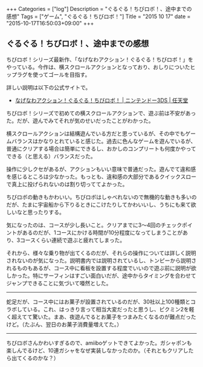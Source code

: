 +++
Categories = ["log"]
Description = "ぐるぐる！ちびロボ！、途中までの感想"
Tags = ["ゲーム", "ぐるぐる！ちびロボ！"]
Title = "2015 10 17"
date = "2015-10-17T16:50:03+09:00"
+++

## ぐるぐる！ちびロボ！、途中までの感想
ちびロボ！シリーズ最新作、「なげなわアクション！ぐるぐる！ちびロボ！」をやっている。今作は、横スクロールアクションとなっており、おしりについたヒップラグを使ってゴールを目指す。

詳しい説明は以下の公式サイトで。

* [なげなわアクション！ぐるぐる！ちびロボ！ | ニンテンドー3DS | 任天堂](http://www.nintendo.co.jp/3ds/bxlj/)

ちびロボ！シリーズで初めての横スクロールアクションで、遊ぶ前は不安があった。だが、遊んでみてそれが気のせいだったことがわかった。

横スクロールアクションは結構遊んでいる方だと思っているが、その中でもゲームバランスはかなりとれていると感じた。過去に色んなゲームを遊んでいるが、普通にクリアする場合は簡単にできるし、おかしのコンプリートも何度かやってできる（と思える）バランスだった。

操作に少しクセがあるが、アクションもいい意味で普通だった。遊んでて違和感を感じるところは少なかった。もっとも、違和感の大部分であるクイックスローで真上に投げられないのは割り切っててよかった。

ちびロボの動きもかわいい。ちびロボはしゃべれないので無機的な動きも多いのだが、たまに宇宙船から下りるときにこけたりしてかわいいし、うちにも来て欲しいなと思ったりする。

気になったのは、コースが少し長いこと。クリアまでに3〜4回のチェックポイントがあるのだが、1コースにかける時間が10分程度になってしまうことがあり、3コースくらい連続で遊ぶと疲れてしまった。

それから、様々な乗り物が出てくるのだが、それらの操作については詳しく説明されないのが気になった。説明書内では説明されているし、トンピーから説明されるものもあるが、コース中に看板を設置する程度でいいので遊ぶ前に説明が欲しかった。特にサーフィンはすごい面白いだが、途中からタイミングを合わせてジャンプできることに気づいて唖然とした。

----

蛇足だが、コース中にはお菓子が設置されているのだが、30社以上100種類とコラボしている。これ、はっきり言って相当大変だったと思うし、ピクミン2を軽く超えてて驚いた。まあ、夜遊んでるとお菓子をつまみたくなるのが難点だったけど。（たぶん、翌日のお菓子消費量増えてた。）

----

ちびロボさんかわいすぎるので、amiiboゲットできてよかった。ガシャポンも楽しんでるけど、10連ガシャをなぜ実装しなかったのか。（それともクリアしたら出てくるのかな？）